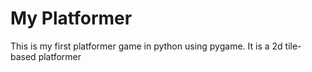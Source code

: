 # My Platformer
This is my first platformer game in python using pygame.
It is a 2d tile-based platformer
